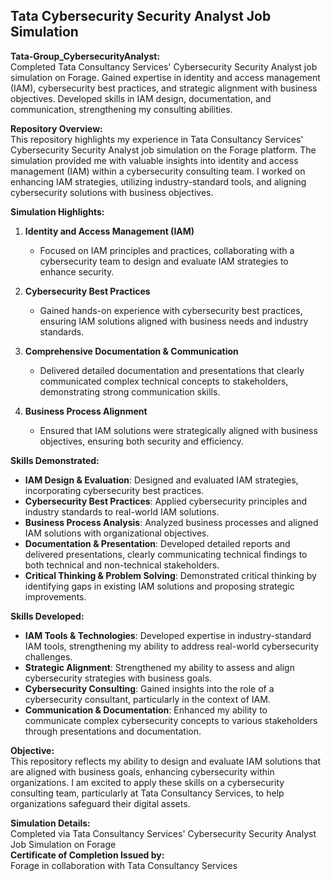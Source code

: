 ## Tata Cybersecurity Security Analyst Job Simulation

**Tata-Group_CybersecurityAnalyst:** <br>
Completed Tata Consultancy Services' Cybersecurity Security Analyst job simulation on Forage. Gained expertise in identity and access management (IAM), cybersecurity best practices, and strategic alignment with business objectives. Developed skills in IAM design, documentation, and communication, strengthening my consulting abilities.
  
**Repository Overview:**  
This repository highlights my experience in Tata Consultancy Services' Cybersecurity Security Analyst job simulation on the Forage platform. The simulation provided me with valuable insights into identity and access management (IAM) within a cybersecurity consulting team. I worked on enhancing IAM strategies, utilizing industry-standard tools, and aligning cybersecurity solutions with business objectives.

**Simulation Highlights:**

1. **Identity and Access Management (IAM)**  
   - Focused on IAM principles and practices, collaborating with a cybersecurity team to design and evaluate IAM strategies to enhance security.

2. **Cybersecurity Best Practices**  
   - Gained hands-on experience with cybersecurity best practices, ensuring IAM solutions aligned with business needs and industry standards.

3. **Comprehensive Documentation & Communication**  
   - Delivered detailed documentation and presentations that clearly communicated complex technical concepts to stakeholders, demonstrating strong communication skills.

4. **Business Process Alignment**  
   - Ensured that IAM solutions were strategically aligned with business objectives, ensuring both security and efficiency.

**Skills Demonstrated:**  
- **IAM Design & Evaluation**: Designed and evaluated IAM strategies, incorporating cybersecurity best practices.
- **Cybersecurity Best Practices**: Applied cybersecurity principles and industry standards to real-world IAM solutions.
- **Business Process Analysis**: Analyzed business processes and aligned IAM solutions with organizational objectives.
- **Documentation & Presentation**: Developed detailed reports and delivered presentations, clearly communicating technical findings to both technical and non-technical stakeholders.
- **Critical Thinking & Problem Solving**: Demonstrated critical thinking by identifying gaps in existing IAM solutions and proposing strategic improvements.

**Skills Developed:**  
- **IAM Tools & Technologies**: Developed expertise in industry-standard IAM tools, strengthening my ability to address real-world cybersecurity challenges.
- **Strategic Alignment**: Strengthened my ability to assess and align cybersecurity strategies with business goals.
- **Cybersecurity Consulting**: Gained insights into the role of a cybersecurity consultant, particularly in the context of IAM.
- **Communication & Documentation**: Enhanced my ability to communicate complex cybersecurity concepts to various stakeholders through presentations and documentation.

**Objective:**  
This repository reflects my ability to design and evaluate IAM solutions that are aligned with business goals, enhancing cybersecurity within organizations. I am excited to apply these skills on a cybersecurity consulting team, particularly at Tata Consultancy Services, to help organizations safeguard their digital assets.

**Simulation Details:**  
Completed via Tata Consultancy Services' Cybersecurity Security Analyst Job Simulation on Forage  
**Certificate of Completion Issued by:**  
Forage in collaboration with Tata Consultancy Services
